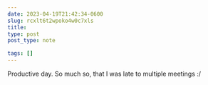 ```yaml
---
date: 2023-04-19T21:42:34-0600
slug: rcxlt6t2wpoko4w0c7xls
title: 
type: post
post_type: note

tags: []
---
```

Productive day. So much so, that I was late to multiple meetings :/



